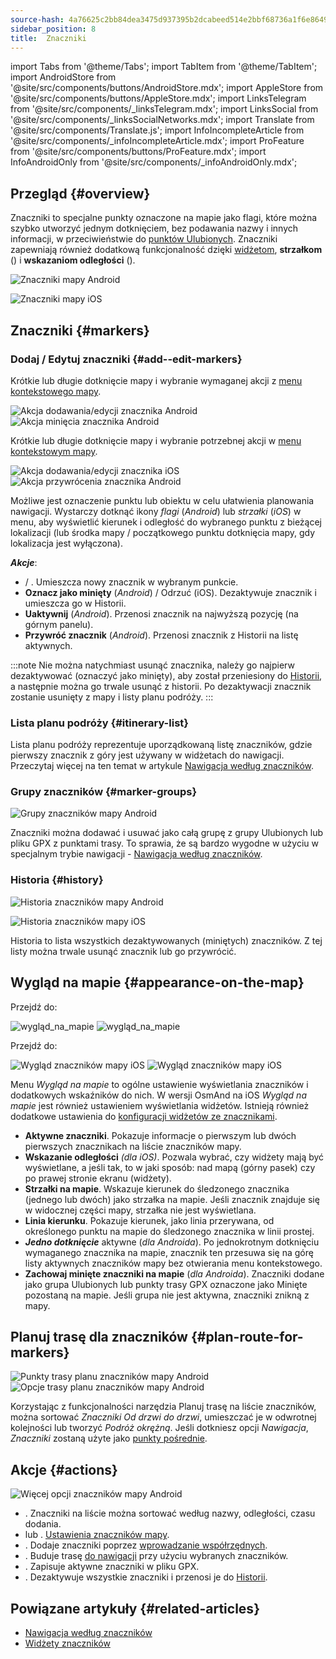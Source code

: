 ```yaml
---
source-hash: 4a76625c2bb84dea3475d937395b2dcabeed514e2bbf68736a1f6e8649b066f9
sidebar_position: 8
title:  Znaczniki
---
```

import Tabs from '@theme/Tabs';
import TabItem from '@theme/TabItem';
import AndroidStore from '@site/src/components/buttons/AndroidStore.mdx';
import AppleStore from '@site/src/components/buttons/AppleStore.mdx';
import LinksTelegram from '@site/src/components/_linksTelegram.mdx';
import LinksSocial from '@site/src/components/_linksSocialNetworks.mdx';
import Translate from '@site/src/components/Translate.js';
import InfoIncompleteArticle from '@site/src/components/_infoIncompleteArticle.mdx';
import ProFeature from '@site/src/components/buttons/ProFeature.mdx';
import InfoAndroidOnly from '@site/src/components/_infoAndroidOnly.mdx';


## Przegląd {#overview}

Znaczniki to specjalne punkty oznaczone na mapie jako flagi, które można szybko utworzyć jednym dotknięciem, bez podawania nazwy i innych informacji, w przeciwieństwie do [punktów Ulubionych](./favorites.md). Znaczniki zapewniają również dodatkową funkcjonalność dzięki [widżetom](../widgets/markers.md), **strzałkom** (<Translate android="true" ids="show_arrows_on_the_map"/>) i **wskazaniom odległości** (<Translate android="true" ids="show_direction"/>).

<Tabs groupId="operating-systems" queryString="current-os">

<TabItem value="android" label="Android">

![Znaczniki mapy Android](@site/static/img/map/map_markers_android.png)

</TabItem>

<TabItem value="ios" label="iOS">

![Znaczniki mapy iOS](@site/static/img/map/map_markers_ios.png)

</TabItem>

</Tabs>

## Znaczniki {#markers}

### Dodaj / Edytuj znaczniki {#add--edit-markers}

<Tabs groupId="operating-systems" queryString="current-os">

<TabItem value="android" label="Android">

Krótkie lub długie dotknięcie mapy i wybranie wymaganej akcji z [menu kontekstowego mapy](../map/map-context-menu.md#add--edit-marker).

![Akcja dodawania/edycji znacznika Android](@site/static/img/map/add_marker_android.png) ![Akcja minięcia znacznika Android](@site/static/img/map/action_pass_marker_android.png)

</TabItem>

<TabItem value="ios" label="iOS">

Krótkie lub długie dotknięcie mapy i wybranie potrzebnej akcji w [menu kontekstowym mapy](../map/map-context-menu.md#add--edit-marker).

![Akcja dodawania/edycji znacznika iOS](@site/static/img/map/add_marker_ios.png) ![Akcja przywrócenia znacznika Android](@site/static/img/map/action_restore_marker_android.png)

</TabItem>

</Tabs>

Możliwe jest oznaczenie punktu lub obiektu w celu ułatwienia planowania nawigacji. Wystarczy dotknąć ikony *flagi* (*Android*) lub *strzałki* (*iOS*) w menu, aby wyświetlić kierunek i odległość do wybranego punktu z bieżącej lokalizacji (lub środka mapy / początkowego punktu dotknięcia mapy, gdy lokalizacja jest wyłączona).

***Akcje***:

- **<Translate android="true" ids="shared_string_marker"/>** / **<Translate android="true" ids="edit_map_marker"/>**. Umieszcza nowy znacznik w wybranym punkcie.
- **Oznacz jako minięty** (*Android*) / Odrzuć (iOS). Dezaktywuje znacznik i umieszcza go w Historii.
- **Uaktywnij** (*Android*). Przenosi znacznik na najwyższą pozycję (na górnym panelu).
- **Przywróć znacznik** (*Android*). Przenosi znacznik z Historii na listę aktywnych.

:::note
Nie można natychmiast usunąć znacznika, należy go najpierw dezaktywować (oznaczyć jako minięty), aby został przeniesiony do [Historii](#history), a następnie można go trwale usunąć z historii. Po dezaktywacji znacznik zostanie usunięty z mapy i listy planu podróży.
:::


<!--
### Add Favorites to Map Markers {#add-favorites-to-map-markers}

<InfoAndroidOnly/>

![Favorites folder functions android](@site/static/img/personal/favorites_folder_functions_android.png)

You can add to or remove your favorites from [Map markers list](../personal/markers.md).
Tap &#8942; button (**Android**) opens special functions for a chosen Favorite folder (group).

**Functions for Favorite folder:**
- &nbsp;<Translate android="true" ids="shared_string_add_to_map_markers"/>  or <Translate android="true" ids="remove_from_map_markers"/>.
- Add or remove all Favorite points from a folder in [Map markers list](../personal/markers.md).
-->


### Lista planu podróży {#itinerary-list}

Lista planu podróży reprezentuje uporządkowaną listę znaczników, gdzie pierwszy znacznik z góry jest używany w widżetach do nawigacji. Przeczytaj więcej na ten temat w artykule [Nawigacja według znaczników](../navigation/setup/markers-navigation.md#itinerary-list).

### Grupy znaczników {#marker-groups}

<InfoAndroidOnly />

![Grupy znaczników mapy Android](@site/static/img/personal/markers/map_markers_groups_add_android.png)

Znaczniki można dodawać i usuwać jako całą grupę z grupy Ulubionych lub pliku GPX z punktami trasy. To sprawia, że są bardzo wygodne w użyciu w specjalnym trybie nawigacji - [Nawigacja według znaczników](../navigation/setup/markers-navigation.md#add-group-of-favorite).

### Historia {#history}

<Tabs groupId="operating-systems" queryString="current-os">

<TabItem value="android" label="Android">

![Historia znaczników mapy Android](@site/static/img/personal/markers/map_markers_history_android.png)

</TabItem>

<TabItem value="ios" label="iOS">

![Historia znaczników mapy iOS](@site/static/img/personal/markers/map_markers_history_ios.png)

</TabItem>

</Tabs>

Historia to lista wszystkich dezaktywowanych (miniętych) znaczników. Z tej listy można trwale usunąć znacznik lub go przywrócić.


## Wygląd na mapie {#appearance-on-the-map}

<Tabs groupId="operating-systems" queryString="current-os">

<TabItem value="android" label="Android">

Przejdź do: *<Translate android="true" ids="shared_string_menu,map_markers_item,shared_string_more_without_dots,appearance_on_the_map"/>*

![wygląd_na_mapie](@site/static/img/widgets/appearence_on_the_map-01.png) ![wygląd_na_mapie](@site/static/img/widgets/appearence_on_the_map-02.png)

</TabItem>

<TabItem value="ios" label="iOS">

Przejdź do: *<Translate ios="true" ids="shared_string_menu,map_markers,appearance_on_map"/>*

![Wygląd znaczników mapy iOS](@site/static/img/widgets/map_markers_appearance_ios-01.png) ![Wygląd znaczników mapy iOS](@site/static/img/widgets/map_markers_appearance_ios-02.png)

</TabItem>

</Tabs>

Menu *Wygląd na mapie* to ogólne ustawienie wyświetlania znaczników i dodatkowych wskaźników do nich.
W wersji OsmAnd na iOS *Wygląd na mapie* jest również ustawieniem wyświetlania widżetów. Istnieją również dodatkowe ustawienia do [konfiguracji widżetów ze znacznikami](../widgets/markers.md#configure-marker-widgets).

- **Aktywne znaczniki**. Pokazuje informacje o pierwszym lub dwóch pierwszych znacznikach na liście znaczników mapy.
- **Wskazanie odległości** *(dla iOS)*. Pozwala wybrać, czy widżety mają być wyświetlane, a jeśli tak, to w jaki sposób: nad mapą (górny pasek) czy po prawej stronie ekranu (widżety).
- **Strzałki na mapie**. Wskazuje kierunek do śledzonego znacznika (jednego lub dwóch) jako strzałka na mapie. Jeśli znacznik znajduje się w widocznej części mapy, strzałka nie jest wyświetlana.
- **Linia kierunku**. Pokazuje kierunek, jako linia przerywana, od określonego punktu na mapie do śledzonego znacznika w linii prostej.
- ***Jedno dotknięcie*** aktywne (*dla Androida*). Po jednokrotnym dotknięciu wymaganego znacznika na mapie, znacznik ten przesuwa się na górę listy aktywnych znaczników mapy bez otwierania menu kontekstowego.
- **Zachowaj minięte znaczniki na mapie** (*dla Androida*). Znaczniki dodane jako grupa Ulubionych lub punkty trasy GPX oznaczone jako Minięte pozostaną na mapie. Jeśli grupa nie jest aktywna, znaczniki znikną z mapy.


## Planuj trasę dla znaczników {#plan-route-for-markers}

<InfoAndroidOnly />

*<Translate android="true" ids="shared_string_menu,map_markers,shared_string_more_without_dots,plan_route"/>*

![Punkty trasy planu znaczników mapy Android](@site/static/img/personal/markers/map_markers_plan_route_points_android.png) ![Opcje trasy planu znaczników mapy Android](@site/static/img/personal/markers/map_markers_plan_route_options_android.png)

Korzystając z funkcjonalności narzędzia Planuj trasę na liście znaczników, można sortować *Znaczniki* *Od drzwi do drzwi*, umieszczać je w odwrotnej kolejności lub tworzyć *Podróż okrężną*. Jeśli dotkniesz opcji *Nawigacja*, *Znaczniki* zostaną użyte jako [punkty pośrednie](../navigation/setup/route-navigation.md#intermediate-destinations).


## Akcje {#actions}

<InfoAndroidOnly />

![Więcej opcji znaczników mapy Android](@site/static/img/personal/markers/map_markers_more_android.png)

- **<Translate android="true" ids="sort_by"/>**. Znaczniki na liście można sortować według nazwy, odległości, czasu dodania.
- **<Translate android="true" ids="appearance_on_the_map"/>** lub **<Translate ios="true" ids="shared_string_appearance"/>**. [Ustawienia znaczników mapy](#appearance-on-the-map).
- **<Translate android="true" ids="coordinate_input"/>**. Dodaje znaczniki poprzez [wprowadzanie współrzędnych](../plan-route/coordinate-input.md).
- **<Translate android="true" ids="plan_route"/>**. Buduje trasę [do nawigacji](../navigation/setup/markers-navigation.md) przy użyciu wybranych znaczników.
- **<Translate android="true" ids="marker_save_as_track"/>**. Zapisuje aktywne znaczniki w pliku GPX.
- **<Translate android="true" ids="move_all_to_history"/>**. Dezaktywuje wszystkie znaczniki i przenosi je do [Historii](#history).


## Powiązane artykuły {#related-articles}

- [Nawigacja według znaczników](../navigation/setup/markers-navigation.md)
- [Widżety znaczników](../widgets/markers.md)